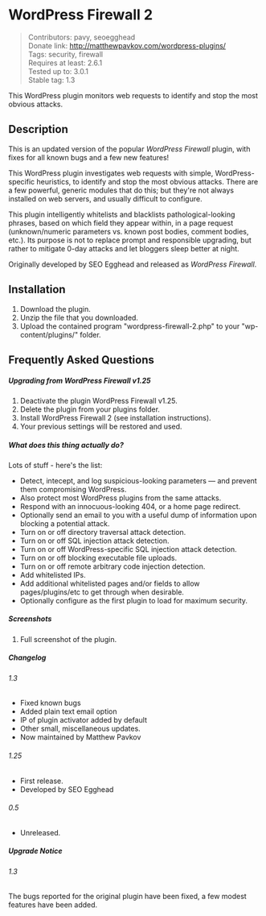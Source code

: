 # WordPress Firewall 2
>Contributors: pavy, seoegghead <br/>
>Donate link: http://matthewpavkov.com/wordpress-plugins/ <br/>
>Tags: security, firewall <br/>
>Requires at least: 2.6.1 <br/>
>Tested up to: 3.0.1 <br/>
>Stable tag: 1.3 <br/>

This WordPress plugin monitors web requests to identify and stop the most obvious attacks.

## Description
This is an updated version of the popular *WordPress Firewall* plugin, with fixes for all known bugs and a few new features!

This WordPress plugin investigates web requests with simple, WordPress-specific heuristics, to identify and stop the most obvious attacks. There are a few powerful, generic modules that do this; but they're not always installed on web servers, and usually difficult to configure.

This plugin intelligently whitelists and blacklists pathological-looking phrases, based on which field they appear within, in a page request (unknown/numeric parameters vs. known post bodies, comment bodies, etc.). Its purpose is not to replace prompt and responsible upgrading, but rather to mitigate 0-day attacks and let bloggers sleep better at night.

Originally developed by SEO Egghead and released as *WordPress Firewall*.

## Installation

1. Download the plugin.
2. Unzip the file that you downloaded.
3. Upload the contained program "wordpress-firewall-2.php" to your "wp-content/plugins/" folder.

## Frequently Asked Questions
##### Upgrading from WordPress Firewall v1.25
1. Deactivate the plugin WordPress Firewall v1.25.
2. Delete the plugin from your plugins folder.
3. Install WordPress Firewall 2 (see installation instructions).
4. Your previous settings will be restored and used.

##### What does this thing actually do?
Lots of stuff - here's the list:
* Detect, intecept, and log suspicious-looking parameters — and prevent them compromising WordPress.
* Also protect most WordPress plugins from the same attacks.
* Respond with an innocuous-looking 404, or a home page redirect.
* Optionally send an email to you with a useful dump of information upon blocking a potential attack.
* Turn on or off directory traversal attack detection.
* Turn on or off SQL injection attack detection.
* Turn on or off WordPress-specific SQL injection attack detection.
* Turn on or off blocking executable file uploads.
* Turn on or off remote arbitrary code injection detection.
* Add whitelisted IPs.
* Add additional whitelisted pages and/or fields to allow pages/plugins/etc to get through when desirable.
* Optionally configure as the first plugin to load for maximum security.

##### Screenshots
1. Full screenshot of the plugin.

##### Changelog
###### 1.3
* Fixed known bugs
* Added plain text email option
* IP of plugin activator added by default
* Other small, miscellaneous updates.
* Now maintained by Matthew Pavkov

###### 1.25
* First release.
* Developed by SEO Egghead

###### 0.5
* Unreleased.

##### Upgrade Notice

###### 1.3
The bugs reported for the original plugin have been fixed, a few modest features have been added.
